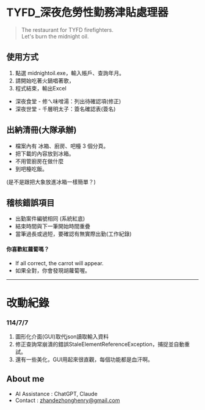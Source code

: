 # TYFD_深夜危勞性勤務津貼處理器
  
> The restaurant for TYFD firefighters.  
> Let's burn the midnight oil.

## 使用方式
1. 點選 midnightoil.exe，輸入帳戶、查詢年月。
1. 請開始吃著火鍋唱著歌，
2. 程式結束，輸出Excel
  * 深夜食堂 - 修ㄟ味噌湯：列出待確認項(修正)
  * 深夜世堂 - 千層明太子：簽名確認表(簽名)


## 出納清冊(大隊承辦)
* 檔案內有 冰箱、廚房、吧檯 3 個分頁。
* 把下載的內容放到冰箱。
* 不用管廚房在做什麼
* 到吧檯吃飯。  

(是不是跟把大象放進冰箱一樣簡單？)


## 稽核錯誤項目 
* 出勤案件編號相同    (系統紅底)
* 結束時間與下一筆開始時間重疊
* 當筆過長或過短，要確認有無實際出勤(工作紀錄)
  
#### 你喜歡紅蘿蔔嗎？
* If all correct, the carrot will appear.
* 如果全對，你會發現胡蘿蔔喔。


---
# 改動紀錄
### 114/7/7  
1. 圖形化介面(GUI)取代json讀取輸入資料
2. 修正查詢常崩潰的錯誤StaleElementReferenceException，捕捉並自動重試。
3. 還有一些美化，GUI用起來很直觀，每個功能都是血汗啊。

## About me
* AI Assistance : ChatGPT, Claude
* Contact : zhandezhonghenry@gmail.com
  
  
  